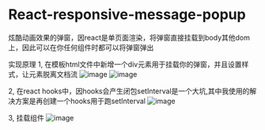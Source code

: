 # React-responsive-message-popup
炫酷动画效果的弹窗，因react是单页面渲染，将弹窗直接挂载到body其他dom上，因此可以在你任何组件时都可以将弹窗弹出

实现原理
  1, 在模板html文件中新增一个div元素用于挂载你的弹窗，并且设置样式，让元素脱离文档流
  ![image](https://user-images.githubusercontent.com/83505101/161191162-1825d268-64e6-42a0-8b60-f6c6ee4b0d91.png)
  ![image](https://user-images.githubusercontent.com/83505101/161191346-4c558bef-9e1c-4a65-8e47-24d8914b962b.png)

  2, 在react hooks中，因hooks会产生闭包setInterval是一个大坑,其中我使用的解决方案是再创建一个hooks用于跑setInterval
  ![image](https://user-images.githubusercontent.com/83505101/161191556-35a83ca6-ea2f-4f71-8d51-e4d9fb6212ec.png)

  3, 挂载组件
  ![image](https://user-images.githubusercontent.com/83505101/161191697-6563aebb-fb76-4f3e-a7a8-0a40895465ff.png)
